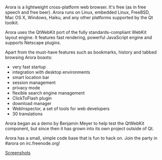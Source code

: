 Arora is a lightweight cross-platform web browser. It's free (as in free speech and free beer). Arora runs on Linux, embedded Linux, FreeBSD, Mac OS X, Windows, Haiku, and any other platforms supported by the Qt toolkit.

Arora uses the QtWebKit port of the fully standards-compliant WebKit layout engine. It features fast rendering, powerful JavaScript engine and supports Netscape plugins.

Apart from the must-have features such as bookmarks, history and tabbed browsing Arora boasts:
  * very fast startup
  * integration with desktop environments
  * smart location bar
  * session management
  * privacy mode
  * flexible search engine management
  * ClickToFlash plugin
  * download manager
  * WebInspector, a set of tools for web developers
  * 30 translations

Arora began as a demo by Benjamin Meyer to help test the QtWebKit component, but since then it has grown into its own project outside of Qt.

Arora has a small, simple code base that is fun to hack on. Join the party in #arora on irc.freenode.org!

[Screenshots](Screenshots.md)